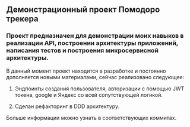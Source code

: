 ## Демонстрационный проект Помодоро трекера
### Проект предназначен для демонстрации моих навыков в реализации API, построении архитектуры приложений, написания тестов и построения микросервисной архитектуры.

В данный момент проект находится в разработке и постоянно дополняется новыми материалами, сейчас реализовано следующее:
1. Эндпоинты создания пользователя, авторизации с помощью JWT токена, google и Яндекс со всей сопутствующей логикой.

2. Сделан рефакторинг в DDD архитектуру.

Больше информации можно узнать в соответствующих коммитах.
